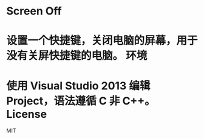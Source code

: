Screen Off
===
设置一个快捷键，关闭电脑的屏幕，用于没有关屏快捷键的电脑。
环境
===
使用 Visual Studio 2013 编辑 Project，语法遵循 C 非 C++。
License
===
MIT
